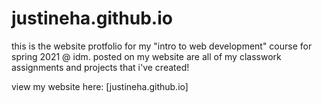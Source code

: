 # justineha.github.io
this is the website protfolio for my "intro to web development" course for spring 2021 @ idm. posted on my website are all of my classwork assignments and projects that i've created! 

view my website here: [justineha.github.io]
